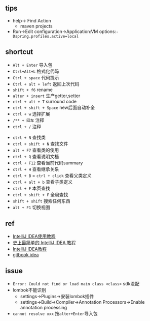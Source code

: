 ## tips
+ help-> Find Action
    - maven projects
+ Run->Edit configuration->Application:VM options:`-Dspring.profiles.active=local`


## shortcut

+ `Alt + Enter`  导入包
+ `Ctrl+Alt+L`  格式化代码
+ `Ctrl + space` 代码提示
+ `Ctrl + alt + left` 返回上次代码
+ `shift + f6` rename
+ `alter + insert` 生产getter,setter
+ `ctrl + alt + T` surround code
+ `ctrl + shift + Space` new后面自动补全
+ `ctrl + w` 选择扩展
+ `/** + 回车` 注释
+ `ctrl + /` 注释

<!-- 查找 -->
+ `ctrl + N` 查找类
+ `ctrl + shift + N` 查找文件
+ `alt + F7` 查看类的使用 
+ `ctrl + Q` 查看说明文档
+ `ctrl + F12`  查看当前代码summary
+ `ctrl + H` 查看继承关系
+ `ctrl + B` = `ctrl + click` 查看父类定义
+ `ctrl + alt + b` 查看子类定义
+ `ctrl + F` 本页查找
+ `ctrl + shift + F` 全局查找
+ `shift + shift` 搜索任何东西
+ `alt + F1` 切换视图



## ref

+ [IntelliJ IDEA使用教程](https://blog.csdn.net/qq_27093465/article/details/77449117?utm_source=blogxgwz2)
+ [史上最简单的 IntelliJ IDEA 教程](https://blog.csdn.net/qq_35246620/article/details/61191375)
+ [IntelliJ IDEA教程](https://www.yiibai.com/intellij_idea)
+ [gitbook idea](https://youmeek.gitbooks.io/intellij-idea-tutorial/content/)


## issue

+ `Error: Could not find or load main class <class>`    sdk没配
+ lombok不能识别
    - settings->Plugins->安装lombok插件
    - settings->Build->Compiler->Annotation Processors->Enable annotation processing
+ `cannot resolve xxx` 按`alter+Enter`导入包